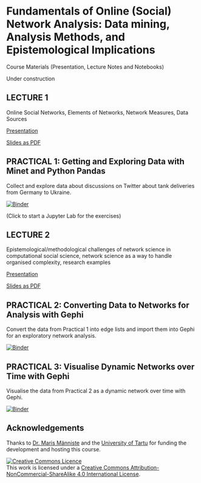 <base target="_blank">

# Fundamentals of Online (Social) Network Analysis: **Data mining, Analysis Methods, and Epistemological Implications**

Course Materials (Presentation, Lecture Notes and Notebooks)

Under construction

## LECTURE 1

Online Social Networks, Elements of Networks, Network Measures, Data Sources

[Presentation](https://flxvctr.github.io/Fundamentals-of-Online-Social-Network-Analysis/1_Fundamentals)

[Slides as PDF](https://github.com/FlxVctr/Fundamentals-of-Online-Social-Network-Analysis/raw/main/Lecture_1_Fundamentals/print-pdf.pdf)


## PRACTICAL 1: Getting and Exploring Data with Minet and Python Pandas

Collect and explore data about discussions on Twitter about tank deliveries from Germany to Ukraine.

[![Binder](https://mybinder.org/badge_logo.svg)](https://mybinder.org/v2/gh/FlxVctr/Fundamentals-of-Online-Social-Network-Analysis/HEAD)

(Click to start a Jupyter Lab for the exercises)

## LECTURE 2

Epistemological/methodological challenges of network science in computational social science, network science as a way to handle organised complexity, research examples

[Presentation](https://flxvctr.github.io/Fundamentals-of-Online-Social-Network-Analysis/2_Epistemology_Methodology)

[Slides as PDF](https://github.com/FlxVctr/Fundamentals-of-Online-Social-Network-Analysis/raw/main/Lecture_2_Epistemology_Methodology/2_Lecture.pdf)

## PRACTICAL 2: Converting Data to Networks for Analysis with Gephi

Convert the data from Practical 1 into edge lists and import them into Gephi for an exploratory network analysis.

[![Binder](https://mybinder.org/badge_logo.svg)](https://mybinder.org/v2/gh/FlxVctr/Fundamentals-of-Online-Social-Network-Analysis/HEAD)

## PRACTICAL 3: Visualise Dynamic Networks over Time with Gephi

Visualise the data from Practical 2 as a dynamic network over time with Gephi.

[![Binder](https://mybinder.org/badge_logo.svg)](https://mybinder.org/v2/gh/FlxVctr/Fundamentals-of-Online-Social-Network-Analysis/HEAD)

## Acknowledgements

Thanks to [Dr. Maris Männiste](https://scholar.google.com/citations?user=R_1OIlUAAAAJ&hl=en) and the [University of Tartu](https://ut.ee/en) for funding the development and hosting this course.

<a rel="license" href="http://creativecommons.org/licenses/by-nc-sa/4.0/"><img alt="Creative Commons Licence" style="border-width:0" src="https://i.creativecommons.org/l/by-nc-sa/4.0/88x31.png" /></a><br />This work is licensed under a <a rel="license" href="http://creativecommons.org/licenses/by-nc-sa/4.0/">Creative Commons Attribution-NonCommercial-ShareAlike 4.0 International License</a>.
